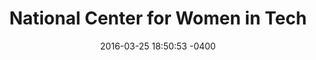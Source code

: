 ---
layout: post
title:  "National Center for Women in Tech"
date:   2016-03-25 18:50:53 -0400
categories: member
name: National Center for Women in Tech
description: Revolutionizing the face of technology by increasing the participation of girls and women.
logo: assets/icons/ncwit.png
link: http://www.ncwit.org/
twitter: NCWIT
---